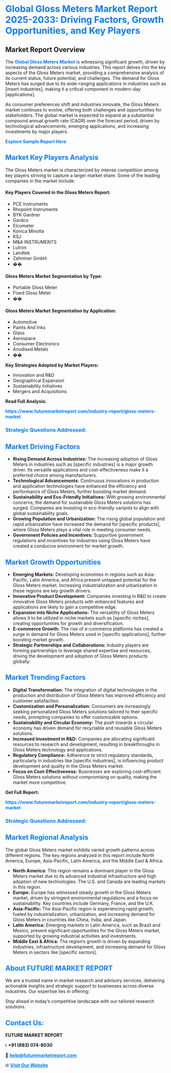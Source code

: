 <h1 style="color: #007BFF;">Global Gloss Meters Market Report 2025-2033: Driving Factors, Growth Opportunities, and Key Players</h1>

<section id="overview">
<h2>Market Report Overview</h2>
<p>The <a href="https://www.futuremarketreport.com/industry-report/gloss-meters-market" style="color: #007BFF; text-decoration: none;"><strong>Global Gloss Meters Market</strong></a> is witnessing significant growth, driven by increasing demand across various industries. This report delves into the key aspects of the Gloss Meters market, providing a comprehensive analysis of its current status, future potential, and challenges. The demand for Gloss Meters has surged due to its wide-ranging applications in industries such as [insert industries], making it a critical component in modern-day [applications].</p>
<p>As consumer preferences shift and industries innovate, the Gloss Meters market continues to evolve, offering both challenges and opportunities for stakeholders. The global market is expected to expand at a substantial compound annual growth rate (CAGR) over the forecast period, driven by technological advancements, emerging applications, and increasing investments by major players.</p>
</section>

<section id="overview">
<p><a href="https://www.futuremarketreport.com/request-sample/reportId=117067" style="color: #007BFF; text-decoration: none;"><strong>Explore Sample Report Here</strong></a></p>
</section>

<section id="key-players">
<h2 style="color: #007BFF;">Market Key Players Analysis</h2>
<p>The Gloss Meters market is characterized by intense competition among key players striving to capture a larger market share. Some of the leading companies in the market include:</p>
<h4>Key Players Covered in the Gloss Meters Report:</h4>
<ul><li>PCE Instruments</li><li>Rhopoint Instruments</li><li>BYK Gardner</li><li>Gardco</li><li>Elcometer</li><li>Konica Minolta</li><li>KSJ</li><li>M&amp;A INSTRUMENTS</li><li>Lutron</li><li>Landtek</li><li>Zehntner GmbH</li><li>��</li></ul>
<h4>Gloss Meters Market Segmentation by Type:</h4>
<ul><li>Portable Gloss Meter</li><li>Fixed Gloss Meter</li><li>��</li></ul>

<h4>Gloss Meters Market Segmentation by Application:</h4>
<ul><li>Automotive</li><li>Paints And Inks</li><li>Glass</li><li>Aerospace</li><li>Consumer Electronics</li><li>Anodised Metals</li><li>��</li></ul>
<p><strong>Key Strategies Adopted by Market Players:</strong></p>
<ul>
<li>Innovation and R&D</li>
<li>Geographical Expansion</li>
<li>Sustainability Initiatives</li>
<li>Mergers and Acquisitions</li>
</ul>
</section>

<section>
<p><strong>Read Full Analysis: </strong></p><a href="https://www.futuremarketreport.com/industry-report/gloss-meters-market" style="color: #007BFF; text-decoration: none;"><strong>https://www.futuremarketreport.com/industry-report/gloss-meters-market</strong></a>
<h3 style="color: #007BFF;">Strategic Questions Addressed:</h3>
</section>

<section id="driving-factors">
<h2 style="color: #007BFF;">Market Driving Factors</h2>
<ul>
<li><strong>Rising Demand Across Industries:</strong> The increasing adoption of Gloss Meters in industries such as [specific industries] is a major growth driver. Its versatile applications and cost-effectiveness make it a preferred choice among manufacturers.</li>
<li><strong>Technological Advancements:</strong> Continuous innovations in production and application technologies have enhanced the efficiency and performance of Gloss Meters, further boosting market demand.</li>
<li><strong>Sustainability and Eco-Friendly Initiatives:</strong> With growing environmental concerns, the demand for sustainable Gloss Meters solutions has surged. Companies are investing in eco-friendly variants to align with global sustainability goals.</li>
<li><strong>Growing Population and Urbanization:</strong> The rising global population and rapid urbanization have increased the demand for [specific products], where Gloss Meters plays a vital role in meeting consumer needs.</li>
<li><strong>Government Policies and Incentives:</strong> Supportive government regulations and incentives for industries using Gloss Meters have created a conducive environment for market growth.</li>
</ul>
</section>

<section id="growth-opportunities">
<h2 style="color: #007BFF;">Market Growth Opportunities</h2>
<ul>
<li><strong>Emerging Markets:</strong> Developing economies in regions such as Asia-Pacific, Latin America, and Africa present untapped potential for the Gloss Meters market. Increasing industrialization and urbanization in these regions are key growth drivers.</li>
<li><strong>Innovative Product Development:</strong> Companies investing in R&D to create innovative Gloss Meters products with enhanced features and applications are likely to gain a competitive edge.</li>
<li><strong>Expansion into Niche Applications:</strong> The versatility of Gloss Meters allows it to be utilized in niche markets such as [specific niches], creating opportunities for growth and diversification.</li>
<li><strong>E-commerce Growth:</strong> The rise of e-commerce platforms has created a surge in demand for Gloss Meters used in [specific applications], further boosting market growth.</li>
<li><strong>Strategic Partnerships and Collaborations:</strong> Industry players are forming partnerships to leverage shared expertise and resources, driving the development and adoption of Gloss Meters products globally.</li>
</ul>
</section>

<section id="trending-factors">
<h2 style="color: #007BFF;">Market Trending Factors</h2>
<ul>
<li><strong>Digital Transformation:</strong> The integration of digital technologies in the production and distribution of Gloss Meters has improved efficiency and customer satisfaction.</li>
<li><strong>Customization and Personalization:</strong> Consumers are increasingly seeking personalized Gloss Meters solutions tailored to their specific needs, prompting companies to offer customizable options.</li>
<li><strong>Sustainability and Circular Economy:</strong> The push towards a circular economy has driven demand for recyclable and reusable Gloss Meters solutions.</li>
<li><strong>Increased Investment in R&D:</strong> Companies are allocating significant resources to research and development, resulting in breakthroughs in Gloss Meters technology and applications.</li>
<li><strong>Regulatory Compliance:</strong> Adherence to strict regulatory standards, particularly in industries like [specific industries], is influencing product development and quality in the Gloss Meters market.</li>
<li><strong>Focus on Cost-Effectiveness:</strong> Businesses are exploring cost-efficient Gloss Meters solutions without compromising on quality, making the market more competitive.</li>
</ul>
</section>

<section>
<p><strong>Get Full Report: </strong></p><a href="https://www.futuremarketreport.com/industry-report/gloss-meters-market" style="color: #007BFF; text-decoration: none;"><strong>https://www.futuremarketreport.com/industry-report/gloss-meters-market</strong></a>
<h3 style="color: #007BFF;">Strategic Questions Addressed:</h3>
</section>


<section id="regional-analysis">
<h2 style="color: #007BFF;">Market Regional Analysis</h2>
<p>The global Gloss Meters market exhibits varied growth patterns across different regions. The key regions analyzed in this report include North America, Europe, Asia-Pacific, Latin America, and the Middle East & Africa:</p>
<ul>
<li><strong>North America:</strong> This region remains a dominant player in the Gloss Meters market due to its advanced industrial infrastructure and high adoption of new technologies. The U.S. and Canada are leading markets in this region.</li>
<li><strong>Europe:</strong> Europe has witnessed steady growth in the Gloss Meters market, driven by stringent environmental regulations and a focus on sustainability. Key countries include Germany, France, and the U.K.</li>
<li><strong>Asia-Pacific:</strong> The Asia-Pacific region is experiencing rapid growth, fueled by industrialization, urbanization, and increasing demand for Gloss Meters in countries like China, India, and Japan.</li>
<li><strong>Latin America:</strong> Emerging markets in Latin America, such as Brazil and Mexico, present significant opportunities for the Gloss Meters market, supported by growing industrial activities and investments.</li>
<li><strong>Middle East & Africa:</strong> The region’s growth is driven by expanding industries, infrastructure development, and increasing demand for Gloss Meters in sectors like [specific sectors].</li>
</ul>
</section>

<footer>
<h2 style="color: #007BFF;">About FUTURE MARKET REPORT</h2>
<p>We are a trusted name in market research and advisory services, delivering actionable insights and strategic support to businesses across diverse industries. Our expertise lies in offering:</p>

<p>Stay ahead in today’s competitive landscape with our tailored research solutions.</p>

<h2 style="color: #007BFF;">Contact Us:</h2>
<p><strong>FUTURE MARKET REPORT</strong></p>
<p>📞 <strong>+91 (883) 074-8030</strong></p>
<p>📧 <strong><a href="mailto:help@futuremarketreport.com" style="color: #007BFF;">help@futuremarketreport.com</a></strong></p>
<p>🌐 <strong><a href="https://www.futuremarketreport.com/" style="color: #007BFF;">Visit Our Website</a></strong></p>
</footer>